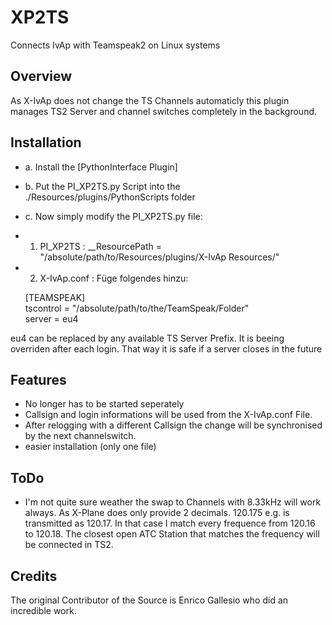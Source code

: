 # XP2TS
Connects IvAp with Teamspeak2 on Linux systems

## Overview
As X-IvAp does not change the TS Channels automaticly this plugin manages TS2 Server and channel switches completely in the background.

## Installation

- a. Install the [PythonInterface Plugin]
- b. Put the PI_XP2TS.py Script into the ./Resources/plugins/PythonScripts folder
- c. Now simply modify the PI_XP2TS.py file:
-  1. PI_XP2TS    : __ResourcePath = "/absolute/path/to/Resources/plugins/X-IvAp Resources/"
-  2. X-IvAp.conf : Füge folgendes hinzu:

    [TEAMSPEAK]<br />
    tscontrol = "/absolute/path/to/the/TeamSpeak/Folder"<br />
    server = eu4 <br />

eu4 can be replaced by any available TS Server Prefix. It is beeing overriden after each login. That way it is safe if a server closes in the future 

## Features
- No longer has to be started seperately
- Callsign and login informations will be used from the X-IvAp.conf File.
- After relogging with a different Callsign the change will be synchronised by the next channelswitch.
- easier installation (only one file)

## ToDo
- I'm not quite sure weather the swap to Channels with 8.33kHz will work always. As X-Plane does only provide 2 decimals. 120.175 e.g. is transmitted as 120.17. In that case I match every frequence from 120.16 to 120.18. The closest open ATC Station that matches the frequency will be connected in TS2.

## Credits
The original Contributor of the Source is Enrico Gallesio who did an incredible work. 
